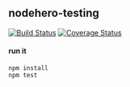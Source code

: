 ## nodehero-testing

  <a href='https://travis-ci.org/zanetu/nodehero-testing'><img src='https://travis-ci.org/zanetu/nodehero-testing.svg?branch=master' alt='Build Status' /></a>
  <a href='https://coveralls.io/github/zanetu/nodehero-testing?branch=master'><img src='https://coveralls.io/repos/github/zanetu/nodehero-testing/badge.svg?branch=master' alt='Coverage Status' /></a>

#### run it

```
npm install
npm test
```
